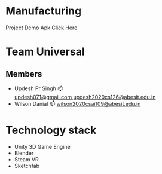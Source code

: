 # Manufacturing
Project Demo Apk [Click Here]()
# Team Universal
## Members
- Updesh Pr Singh 📫 updesh071@gmail.com,updesh2020cs126@abesit.edu.in
- Wilson Danial 📫 wilson2020csai109@abesit.edu.in


#
#
# Technology stack
- Unity 3D Game Engine
- Blender
- Steam VR
- Sketchfab
#

